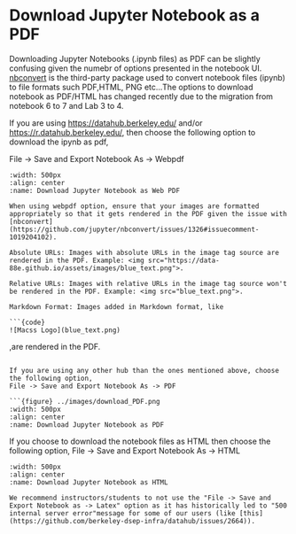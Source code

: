 # Download Jupyter Notebook as a PDF

Downloading Jupyter Notebooks (.ipynb files) as PDF can be slightly confusing given the numebr of options presented in the notebook UI. [nbconvert](https://github.com/jupyter/nbconvert) is the third-party package used to convert notebook files (ipynb) to file formats such PDF,HTML, PNG etc...The options to download notebook as PDF/HTML has changed recently due to the migration from notebook 6 to 7 and Lab 3 to 4.

If you are using https://datahub.berkeley.edu/ and/or https://r.datahub.berkeley.edu/, then choose the following option to download the ipynb as pdf,

File -> Save and Export Notebook As -> Webpdf

```{figure} ../images/download_webPDF.png
:width: 500px
:align: center
:name: Download Jupyter Notebook as Web PDF
```

```{note}
When using webpdf option, ensure that your images are formatted appropriately so that it gets rendered in the PDF given the issue with [nbconvert](https://github.com/jupyter/nbconvert/issues/1326#issuecomment-1019204102).

Absolute URLs: Images with absolute URLs in the image tag source are rendered in the PDF. Example: <img src="https://data-88e.github.io/assets/images/blue_text.png">.

Relative URLs: Images with relative URLs in the image tag source won't be rendered in the PDF. Example: <img src="blue_text.png">.

Markdown Format: Images added in Markdown format, like 

```{code}
![Macss Logo](blue_text.png)
```
,are rendered in the PDF.

```

If you are using any other hub than the ones mentioned above, choose the following option,
File -> Save and Export Notebook As -> PDF

```{figure} ../images/download_PDF.png
:width: 500px
:align: center
:name: Download Jupyter Notebook as PDF
```

If you choose to download the notebook files as HTML then choose the following option,
File -> Save and Export Notebook As -> HTML

```{figure} ../images/download_HTML.png
:width: 500px
:align: center
:name: Download Jupyter Notebook as HTML
```

```{note}
We recommend instructors/students to not use the "File -> Save and Export Notebook as -> Latex" option as it has historically led to "500 internal server error"message for some of our users (like [this](https://github.com/berkeley-dsep-infra/datahub/issues/2664)).
```
